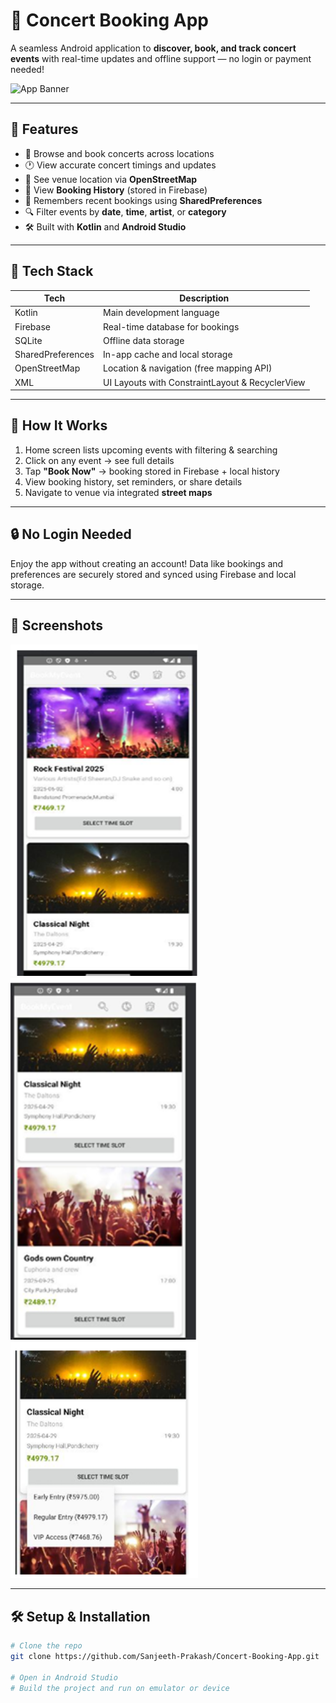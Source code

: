 # 🎵 Concert Booking App

A seamless Android application to **discover, book, and track concert events** with real-time updates and offline support — no login or payment needed!

![App Banner](https://user-images.githubusercontent.com/your-username/banner-image.png) <!-- Replace or remove -->

---

## 📱 Features

- 🎫 Browse and book concerts across locations
- 🕐 View accurate concert timings and updates
- 📍 See venue location via **OpenStreetMap**
- 🔁 View **Booking History** (stored in Firebase)
- 🧠 Remembers recent bookings using **SharedPreferences**
- 🔍 Filter events by **date**, **time**, **artist**, or **category**
- 🛠 Built with **Kotlin** and **Android Studio**

---

## 🧰 Tech Stack

| Tech            | Description                                     |
|-----------------|-------------------------------------------------|
| Kotlin          | Main development language                      |
| Firebase        | Real-time database for bookings                |
| SQLite          | Offline data storage                          |
| SharedPreferences | In-app cache and local storage              |
| OpenStreetMap   | Location & navigation (free mapping API)       |
| XML             | UI Layouts with ConstraintLayout & RecyclerView |

---

## 🚀 How It Works

1. Home screen lists upcoming events with filtering & searching
2. Click on any event → see full details
3. Tap **"Book Now"** → booking stored in Firebase + local history
4. View booking history, set reminders, or share details
5. Navigate to venue via integrated **street maps**

---

## 🔒 No Login Needed

Enjoy the app without creating an account! Data like bookings and preferences are securely stored and synced using Firebase and local storage.

---

## 📸 Screenshots

<!-- Replace with actual image links -->
<img src="Screenshot 2025-07-21 151017.png" width="300"/> <img src="Screenshot 2025-07-21 151228.png" width="300"/> <img src="Screenshot 2025-07-21 151308.png" width="300"/>

---

## 🛠 Setup & Installation

```bash
# Clone the repo
git clone https://github.com/Sanjeeth-Prakash/Concert-Booking-App.git

# Open in Android Studio
# Build the project and run on emulator or device
